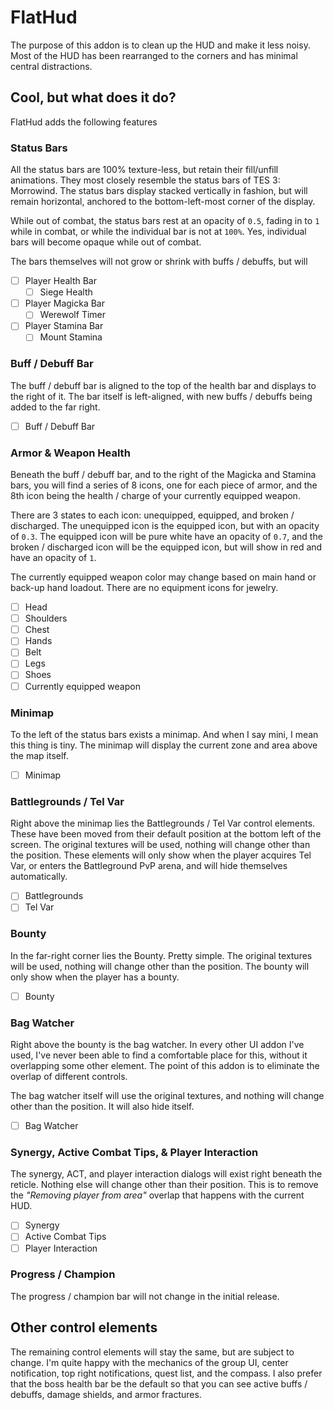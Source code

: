 # FlatHud

The purpose of this addon is to clean up the HUD and make it less noisy. Most of the
HUD has been rearranged to the corners and has minimal central distractions.

## Cool, but what does it do?

FlatHud adds the following features

### Status Bars

All the status bars are 100% texture-less, but retain their fill/unfill animations.
They most closely resemble the status bars of TES 3: Morrowind. The status bars
display stacked vertically in fashion, but will remain horizontal, anchored to the
bottom-left-most corner of the display.

While out of combat, the status bars rest at an opacity of `0.5`, fading in to `1`
while in combat, or while the individual bar is not at `100%`. Yes, individual bars
will become opaque while out of combat.

The bars themselves will not grow or shrink with buffs / debuffs, but will 

- [ ] Player Health Bar
  - [ ] Siege Health
- [ ] Player Magicka Bar
  - [ ] Werewolf Timer
- [ ] Player Stamina Bar
  - [ ] Mount Stamina

### Buff / Debuff Bar

The buff / debuff bar is aligned to the top of the health bar and displays to the
right of it. The bar itself is left-aligned, with new buffs / debuffs being added
to the far right.

- [ ] Buff / Debuff Bar

### Armor & Weapon Health

Beneath the buff / debuff bar, and to the right of the Magicka and Stamina bars, you
will find a series of 8 icons, one for each piece of armor, and the 8th icon being
the health / charge of your currently equipped weapon.

There are 3 states to each icon: unequipped, equipped, and broken / discharged. The
unequipped icon is the equipped icon, but with an opacity of `0.3`. The equipped icon
will be pure white have an opacity of `0.7`, and the broken / discharged icon will be
the equipped icon, but will show in red and have an opacity of `1`.

The currently equipped weapon color may change based on main hand or back-up hand
loadout. There are no equipment icons for jewelry.

- [ ] Head
- [ ] Shoulders
- [ ] Chest
- [ ] Hands
- [ ] Belt
- [ ] Legs
- [ ] Shoes
- [ ] Currently equipped weapon

### Minimap

To the left of the status bars exists a minimap. And when I say mini, I mean this thing
is tiny. The minimap will display the current zone and area above the map itself.

- [ ] Minimap

### Battlegrounds / Tel Var

Right above the minimap lies the Battlegrounds / Tel Var control elements. These have been
moved from their default position at the bottom left of the screen. The original textures
will be used, nothing will change other than the position. These elements will only show
when the player acquires Tel Var, or enters the Battleground PvP arena, and will hide
themselves automatically.

- [ ] Battlegrounds
- [ ] Tel Var

### Bounty

In the far-right corner lies the Bounty. Pretty simple. The original textures will be used,
nothing will change other than the position. The bounty will only show when the player has
a bounty.

- [ ] Bounty

### Bag Watcher

Right above the bounty is the bag watcher. In every other UI addon I've used, I've never been
able to find a comfortable place for this, without it overlapping some other element. The
point of this addon is to eliminate the overlap of different controls.

The bag watcher itself will use the original textures, and nothing will change other than the
position. It will also hide itself.

- [ ] Bag Watcher

### Synergy, Active Combat Tips, & Player Interaction

The synergy, ACT, and player interaction dialogs will exist right beneath the reticle. Nothing else
will change other than their position. This is to remove the _"Removing player from area"_ overlap
that happens with the current HUD.

- [ ] Synergy
- [ ] Active Combat Tips
- [ ] Player Interaction

### Progress / Champion

The progress / champion bar will not change in the initial release.

## Other control elements

The remaining control elements will stay the same, but are subject to change. I'm quite happy with the
mechanics of the group UI, center notification, top right notifications, quest list, and the compass.
I also prefer that the boss health bar be the default so that you can see active buffs / debuffs, damage
shields, and armor fractures.
